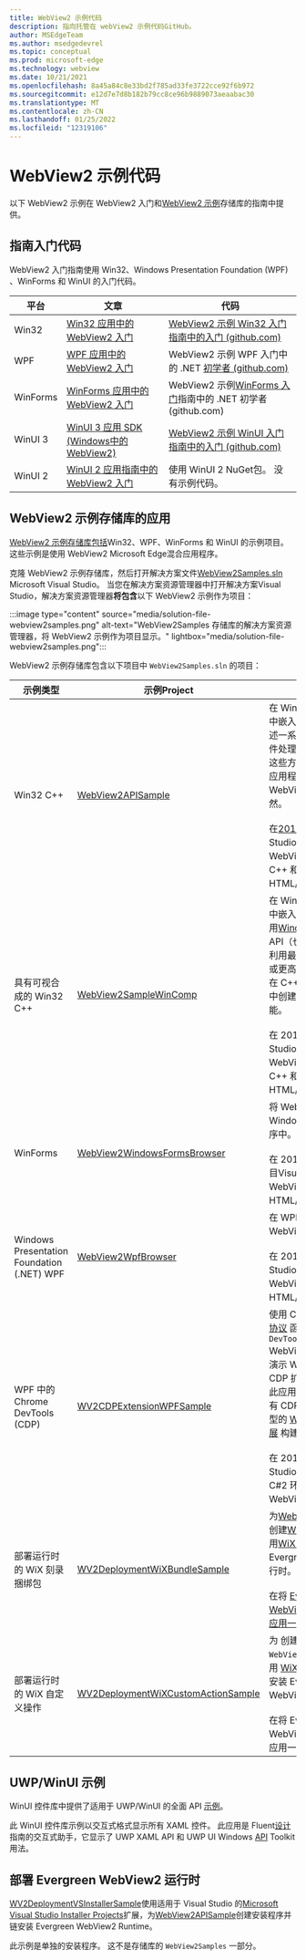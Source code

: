 ```yaml
---
title: WebView2 示例代码
description: 指向托管在 webView2 示例代码GitHub。
author: MSEdgeTeam
ms.author: msedgedevrel
ms.topic: conceptual
ms.prod: microsoft-edge
ms.technology: webview
ms.date: 10/21/2021
ms.openlocfilehash: 8a45a84c8e33bd2f785ad33fe3722cce92f6b972
ms.sourcegitcommit: e12d7e7d8b182b79cc8ce96b9889073aeaabac30
ms.translationtype: MT
ms.contentlocale: zh-CN
ms.lasthandoff: 01/25/2022
ms.locfileid: "12319106"
---
```

# <a name="webview2-sample-code"></a>WebView2 示例代码

以下 WebView2 示例在 WebView2 入门和[WebView2 示例](https://github.com/MicrosoftEdge/WebView2Samples)存储库的指南中提供。


<!-- ====================================================================== -->
## <a name="sample-code-for-get-started-guides"></a>指南入门代码

WebView2 入门指南使用 Win32、Windows Presentation Foundation (WPF) 、WinForms 和 WinUI 的入门代码。

| 平台 | 文章 | 代码 |
|---|---|---|
| Win32 | [Win32 应用中的 WebView2 入门](./get-started/win32.md) | [WebView2 示例 Win32 入门指南中的入门 (github.com) ](https://github.com/MicrosoftEdge/WebView2Samples/tree/master/GettingStartedGuides/Win32_GettingStarted) |
| WPF | [WPF 应用中的 WebView2 入门](./get-started/wpf.md) | WebView2 示例 WPF 入门中的 .NET [初学者 (github.com) ](https://github.com/MicrosoftEdge/WebView2Samples/tree/master/GettingStartedGuides/WPF_GettingStarted) |
| WinForms | [WinForms 应用中的 WebView2 入门](./get-started/winforms.md) | WebView2 示例[WinForms 入门](https://github.com/MicrosoftEdge/WebView2Samples/tree/master/GettingStartedGuides/WinForms_GettingStarted)指南中的 .NET 初学者 (github.com)  |
| WinUI 3 | [WinUI 3 应用 SDK (Windows中的 WebView2) ](./get-started/winui.md) | [WebView2 示例 WinUI 入门指南中的入门 (github.com) ](https://github.com/MicrosoftEdge/WebView2Samples/tree/master/GettingStartedGuides/WinUI3_GettingStarted) |
| WinUI 2 | [WinUI 2 应用指南中的 WebView2 入门](./get-started/winui2.md) | 使用 WinUI 2 NuGet包。  没有示例代码。 |


<!-- ====================================================================== -->
## <a name="apps-in-the-webview2-samples-repo"></a>WebView2 示例存储库的应用

[WebView2 示例存储库包括](https://github.com/MicrosoftEdge/WebView2Samples)Win32、WPF、WinForms 和 WinUI 的示例项目。  这些示例是使用 WebView2 Microsoft Edge混合应用程序。

克隆 WebView2 示例存储库，然后打开解决方案文件[WebView2Samples.sln](https://github.com/MicrosoftEdge/WebView2Samples/blob/master/SampleApps/WebView2Samples.sln) Microsoft Visual Studio。  当您在解决方案资源管理器中打开解决方案Visual Studio，解决方案资源管理器**将包含**以下 WebView2 示例作为项目：

:::image type="content" source="media/solution-file-webview2samples.png" alt-text="WebView2Samples 存储库的解决方案资源管理器，将 WebView2 示例作为项目显示。" lightbox="media/solution-file-webview2samples.png":::

WebView2 示例存储库包含以下项目中 `WebView2Samples.sln` 的项目：

| 示例类型 | 示例Project | 描述 |
|---|---|---|
| Win32 C++ | [WebView2APISample](https://github.com/MicrosoftEdge/WebView2Samples/tree/master/SampleApps/WebView2APISample) | 在 Win32 本机应用程序中嵌入 WebView2。  阐述一系列 WebView2 事件处理程序和 API 方法，这些方法允许本机 Win32 应用程序直接与 WebView 交互，反之亦然。<br/><br/>  在[2019](https://visualstudio.microsoft.com/vs/)年 3 月Visual Studio Win32 项目。  在 WebView2 环境中使用 C++ 和 HTML/CSS/JavaScript。 |
| 具有可视合成的 Win32 C++ | [WebView2SampleWinComp](https://github.com/MicrosoftEdge/WebView2Samples/tree/master/SampleApps/WebView2SampleWinComp) | 在 Win32 本机应用程序中嵌入 WebView2。  使用[Windows](/uwp/api/windows.ui.composition)运行时合成 API（也称为可视化层）利用最新的 Windows 10 或更高版本的 UI 功能，在 C++ Win32 应用程序中创建更好的外观和功能。<br/><br/>  在 2019 年 3 月Visual Studio Win32 项目。  在 WebView2 环境中使用 C++ 和 HTML/CSS/JavaScript。 |
| WinForms | [WebView2WindowsFormsBrowser](https://github.com/MicrosoftEdge/WebView2Samples/tree/master/SampleApps/WebView2WindowsFormsBrowser) | 将 WebView2 嵌入 Windows Forms 应用程序中。<br/><br/>  在 2019 Windows表单项目Visual Studio构建。  在 WebView2 环境中C#和 HTML/CSS/JavaScript。 |
| Windows Presentation Foundation (.NET) WPF | [WebView2WpfBrowser](https://github.com/MicrosoftEdge/WebView2Samples/tree/master/SampleApps/WebView2WpfBrowser) | 在 WPF 应用程序中嵌入 WebView2。<br/><br/>  在 2019 年 3 月Visual Studio WPF 项目。  在 WebView2 环境中C#和 HTML/CSS/JavaScript。 |
| WPF 中的 Chrome DevTools (CDP)  | [WV2CDPExtensionWPFSample](https://github.com/MicrosoftEdge/WebView2Samples/tree/master/SampleApps/WV2CDPExtensionWPFSample) | 使用 Chrome [DevTools 协议](../devtools-protocol-chromium\index.md) 函数，使用 `DevToolsProtocolHelper` WebView2 中的对象。  演示 WPF 中 WebView2 CDP 扩展的使用模式。  此应用程序是使用定义所有 CDP 方法、事件和类型的 [WebView2 CDP 扩展](https://aka.ms/webviewcdp) 构建的。<br/><br/>  在 2019 年 3 月Visual Studio WPF 项目。  在 C#2 环境中使用 WebView2。 |
| 部署运行时的 WiX 刻录捆绑包 | [WV2DeploymentWiXBundleSample](https://github.com/MicrosoftEdge/WebView2Samples/blob/master/SampleApps/WV2DeploymentWiXBurnBundleSample/README.md) | 为[WebView2APISample](https://github.com/MicrosoftEdge/WebView2Samples/blob/master/SampleApps/WebView2APISample/README.md)创建[WiX](https://wixtoolset.org/)安装程序，并使用[WiX 刻录捆绑](https://wixtoolset.org/documentation/manual/v3/bundle/)包链安装 Evergreen WebView2 运行时。<br/><br/>  在将 [Evergreen WebView2 运行时与你的应用一](concepts/distribution.md) 起部署时使用。 |
| 部署运行时的 WiX 自定义操作 | [WV2DeploymentWiXCustomActionSample](https://github.com/MicrosoftEdge/WebView2Samples/blob/master/SampleApps/WV2DeploymentWiXCustomActionSample/README.md) | 为 创建 WiX 安装程序， `WebView2APISample` 并使用 [WiX 自定义操作](https://wixtoolset.org/documentation/manual/v3/wixdev/extensions/authoring_custom_actions.html) 链接安装 Evergreen WebView2 运行时。<br/><br/>  在将 Evergreen WebView2 运行时与你的应用一起部署时使用。 |


<!-- ====================================================================== -->
## <a name="uwpwinui-samples"></a>UWP/WinUI 示例

WinUI 控件库中提供了适用于 UWP/WinUI 的全面 API [示例](https://github.com/microsoft/Xaml-Controls-Gallery/tree/winui3preview)。

此 WinUI 控件库示例以交互式格式显示所有 XAML 控件。  此应用是 Fluent[设计](/windows/uwp/design/basics/)指南的交互式助手，它显示了 UWP XAML API 和 UWP UI Windows [API](/uwp/toolkits/winui/) Toolkit用法。


<!-- ====================================================================== -->
## <a name="deploy-the-evergreen-webview2-runtime"></a>部署 Evergreen WebView2 运行时

[WV2DeploymentVSInstallerSample](https://github.com/MicrosoftEdge/WebView2Samples/blob/master/SampleApps/WV2DeploymentVSInstallerSample/README.md)使用适用于 Visual Studio 的[Microsoft Visual Studio Installer Projects](https://marketplace.visualstudio.com/items?itemName=visualstudioclient.MicrosoftVisualStudio2017InstallerProjects)扩展，为[WebView2APISample](https://github.com/MicrosoftEdge/WebView2Samples/blob/master/SampleApps/WebView2APISample/README.md)创建安装程序并链安装 Evergreen WebView2 Runtime。

此示例是单独的安装程序。 这不是存储库的 `WebView2Samples` 一部分。
